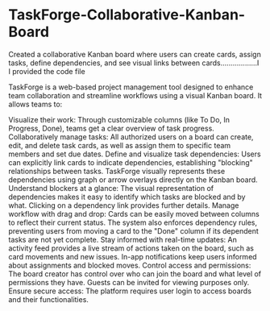 # TaskForge-Collaborative-Kanban-Board
Created a collaborative Kanban board where users can create cards, assign tasks, define dependencies, and see visual links between cards..................I I provided the code file



TaskForge is a web-based project management tool designed to enhance team collaboration and streamline workflows using a visual Kanban board. It allows teams to:

Visualize their work: Through customizable columns (like To Do, In Progress, Done), teams get a clear overview of task progress.
Collaboratively manage tasks: All authorized users on a board can create, edit, and delete task cards, as well as assign them to specific team members and set due dates.
Define and visualize task dependencies: Users can explicitly link cards to indicate dependencies, establishing "blocking" relationships between tasks. TaskForge visually represents these dependencies using graph or arrow overlays directly on the Kanban board.
Understand blockers at a glance: The visual representation of dependencies makes it easy to identify which tasks are blocked and by what. Clicking on a dependency link provides further details.
Manage workflow with drag and drop: Cards can be easily moved between columns to reflect their current status. The system also enforces dependency rules, preventing users from moving a card to the "Done" column if its dependent tasks are not yet complete.
Stay informed with real-time updates: An activity feed provides a live stream of actions taken on the board, such as card movements and new issues. In-app notifications keep users informed about assignments and blocked moves.
Control access and permissions: The board creator has control over who can join the board and what level of permissions they have. Guests can be invited for viewing purposes only.
Ensure secure access: The platform requires user login to access boards and their functionalities.
